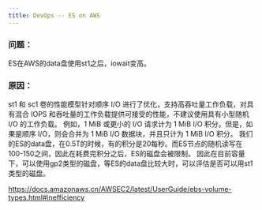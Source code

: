 ```yaml
---
title: DevOps -- ES on AWS
---
```


### 问题：

ES在AWS的data盘使用st1之后，iowait变高。

### 原因：

st1 和 sc1 卷的性能模型针对顺序 I/O 进行了优化，支持高吞吐量工作负载，对具有混合 IOPS 和吞吐量的工作负载提供可接受的性能，不建议使用具有小型随机 I/O 的工作负载。
例如，1 MiB 或更小的 I/O 请求计为 1 MiB I/O 积分。但是，如果是顺序 I/O，则会合并为 1 MiB I/O 数据块，并且只计为 1 MiB I/O 积分。
我们的ES的data盘，在0.5T的时候，有的积分是20每秒。而ES节点的随机读写在100-150之间，因此在耗费完积分之后，ES的磁盘会被限制。
因此在目前容量下，可以使用gp2类型的磁盘，等ES的data盘比较大时，可以评估是否可以用st1类型的磁盘。



https://docs.amazonaws.cn/AWSEC2/latest/UserGuide/ebs-volume-types.html#inefficiency
